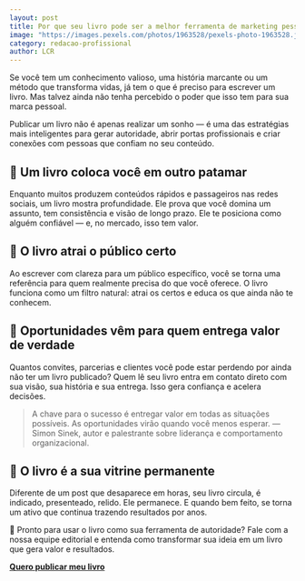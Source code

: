 ```yaml
---
layout: post
title: Por que seu livro pode ser a melhor ferramenta de marketing pessoal que você já criou
image: "https://images.pexels.com/photos/1963528/pexels-photo-1963528.jpeg?auto=compress&cs=tinysrgb&w=1260&h=750&dpr=2"
category: redacao-profissional
author: LCR
---
```


Se você tem um conhecimento valioso, uma história marcante ou um método que transforma vidas, já tem o que é preciso para escrever um livro. Mas talvez ainda não tenha percebido o poder que isso tem para sua marca pessoal.

Publicar um livro não é apenas realizar um sonho — é uma das estratégias mais inteligentes para gerar autoridade, abrir portas profissionais e criar conexões com pessoas que confiam no seu conteúdo.

## 📌 Um livro coloca você em outro patamar

Enquanto muitos produzem conteúdos rápidos e passageiros nas redes sociais, um livro mostra profundidade. Ele prova que você domina um assunto, tem consistência e visão de longo prazo. Ele te posiciona como alguém confiável — e, no mercado, isso tem valor.

## 🎯 O livro atrai o público certo

Ao escrever com clareza para um público específico, você se torna uma referência para quem realmente precisa do que você oferece. O livro funciona como um filtro natural: atrai os certos e educa os que ainda não te conhecem.

## 🤝 Oportunidades vêm para quem entrega valor de verdade

Quantos convites, parcerias e clientes você pode estar perdendo por ainda não ter um livro publicado? Quem lê seu livro entra em contato direto com sua visão, sua história e sua entrega. Isso gera confiança e acelera decisões.

> A chave para o sucesso é entregar valor em todas as situações possíveis. 
> As oportunidades virão quando você menos esperar.
— Simon Sinek, autor e palestrante sobre liderança e comportamento organizacional.

## 📘 O livro é a sua vitrine permanente

Diferente de um post que desaparece em horas, seu livro circula, é indicado, presenteado, relido. Ele permanece. E quando bem feito, se torna um ativo que continua trazendo resultados por anos.

💬 Pronto para usar o livro como sua ferramenta de autoridade?
Fale com a nossa equipe editorial e entenda como transformar sua ideia em um livro que gera valor e resultados.

[**Quero publicar meu livro**](http://wa.me/85987976492) 
